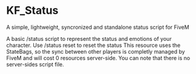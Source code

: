 # KF_Status
A simple, lightweight, syncronized and standalone status script for FiveM

A basic /status script to represent the status and emotions of your character.
Use /status reset to reset the status
This resource uses the StateBags, so the sync between other players is completly managed by FiveM and will cost 0 resources server-side. You can note that there is no server-sides script file.
